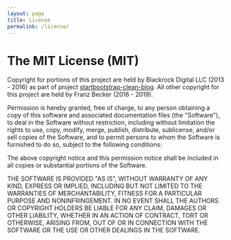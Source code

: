 ```yaml
---
layout: page
title: License
permalink: /license/
---
```

The MIT License (MIT)
=====================

Copyright for portions of this project are held by Blackrock Digital LLC (2013 - 2016) as part of project [startbootstrap-clean-blog](https://github.com/BlackrockDigital/startbootstrap-clean-blog).
All other copyright for this project are held by Franz Becker (2016 - 2019).

Permission is hereby granted, free of charge, to any person obtaining a copy
of this software and associated documentation files (the "Software"), to deal
in the Software without restriction, including without limitation the rights
to use, copy, modify, merge, publish, distribute, sublicense, and/or sell
copies of the Software, and to permit persons to whom the Software is
furnished to do so, subject to the following conditions:

The above copyright notice and this permission notice shall be included in
all copies or substantial portions of the Software.

THE SOFTWARE IS PROVIDED "AS IS", WITHOUT WARRANTY OF ANY KIND, EXPRESS OR
IMPLIED, INCLUDING BUT NOT LIMITED TO THE WARRANTIES OF MERCHANTABILITY,
FITNESS FOR A PARTICULAR PURPOSE AND NONINFRINGEMENT. IN NO EVENT SHALL THE
AUTHORS OR COPYRIGHT HOLDERS BE LIABLE FOR ANY CLAIM, DAMAGES OR OTHER
LIABILITY, WHETHER IN AN ACTION OF CONTRACT, TORT OR OTHERWISE, ARISING FROM,
OUT OF OR IN CONNECTION WITH THE SOFTWARE OR THE USE OR OTHER DEALINGS IN
THE SOFTWARE.

